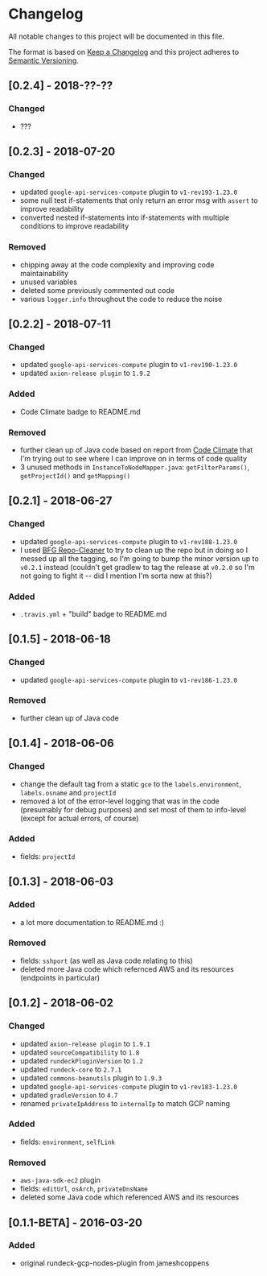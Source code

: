 # Changelog
All notable changes to this project will be documented in this file.

The format is based on [Keep a Changelog](http://keepachangelog.com/en/1.0.0/)
and this project adheres to [Semantic Versioning](http://semver.org/spec/v2.0.0.html).

## [0.2.4] - 2018-??-??
### Changed
- ???

## [0.2.3] - 2018-07-20
### Changed
- updated `google-api-services-compute` plugin to `v1-rev193-1.23.0`
- some null test if-statements that only return an error msg with `assert` to improve readability
- converted nested if-statements into if-statements with multiple conditions to improve readability
### Removed
- chipping away at the code complexity and improving code maintainability
- unused variables
- deleted some previously commented out code
- various `logger.info` throughout the code to reduce the noise

## [0.2.2] - 2018-07-11
### Changed
- updated `google-api-services-compute` plugin to `v1-rev190-1.23.0`
- updated `axion-release plugin` to `1.9.2`
### Added
- Code Climate badge to README.md
### Removed
- further clean up of Java code based on report from [Code Climate](https://codeclimate.com) that I'm trying out to see where I can improve on in terms of code quality
- 3 unused methods in `InstanceToNodeMapper.java`: `getFilterParams()`, `getProjectId()` and `getMapping()`


## [0.2.1] - 2018-06-27
### Changed
- updated `google-api-services-compute` plugin to `v1-rev188-1.23.0`
- I used [BFG Repo-Cleaner](https://rtyley.github.io/bfg-repo-cleaner/) to try to clean up the repo but in doing so I messed up all the tagging, so I'm going to bump the minor version up to `v0.2.1` instead (couldn't get gradlew to tag the release at `v0.2.0` so I'm not going to fight it -- did I mention I'm sorta new at this?)
### Added
- `.travis.yml` + "build" badge to README.md


## [0.1.5] - 2018-06-18
### Changed
- updated `google-api-services-compute` plugin to `v1-rev186-1.23.0`
### Removed
- further clean up of Java code

## [0.1.4] - 2018-06-06
### Changed
- change the default tag from a static `gce` to the `labels.environment`, `labels.osname` and `projectId`
- removed a lot of the error-level logging that was in the code (presumably for debug purposes) and set most of them to info-level (except for actual errors, of course)
### Added
- fields: `projectId`

## [0.1.3] - 2018-06-03
### Added
- a lot more documentation to README.md :)
### Removed
- fields: `sshport` (as well as Java code relating to this)
- deleted more Java code which refernced AWS and its resources (endpoints in particular)

## [0.1.2] - 2018-06-02
### Changed
- updated `axion-release plugin` to `1.9.1`
- updated `sourceCompatibility` to `1.8`
- updated `rundeckPluginVersion` to `1.2`
- updated `rundeck-core` to `2.7.1`
- updated `commons-beanutils` plugin to `1.9.3`
- updated `google-api-services-compute` plugin to `v1-rev183-1.23.0`
- updated `gradleVersion` to `4.7`
- renamed `privateIpAddress` to `internalIp` to match GCP naming
### Added
- fields: `environment`, `selfLink`
### Removed
- `aws-java-sdk-ec2` plugin
- fields: `editUrl`, `osArch`, `privateDnsName`
- deleted some Java code which referenced AWS and its resources

## [0.1.1-BETA] - 2016-03-20
### Added
- original rundeck-gcp-nodes-plugin from jameshcoppens
